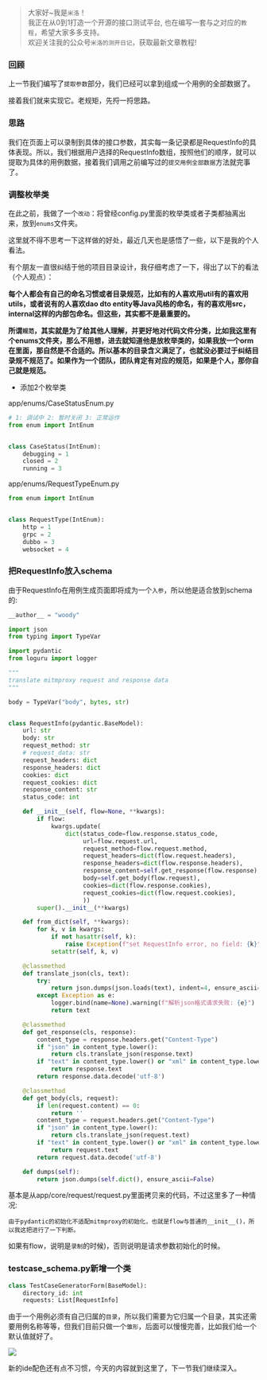 > 大家好~我是`米洛`！<br/>
> 我正在从0到1打造一个开源的接口测试平台, 也在编写一套与之对应的`教程`，希望大家多多支持。<br/>
> 欢迎关注我的公众号`米洛的测开日记`，获取最新文章教程! 

### 回顾

  上一节我们编写了`提取参数`部分，我们已经可以拿到组成一个用例的全部数据了。
  
  接着我们就来实现它。老规矩，先捋一捋思路。
  
### 思路

  我们在页面上可以录制到具体的接口参数，其实每一条记录都是RequestInfo的具体表现。所以，我们根据用户选择的RequestInfo数组，按照他们的顺序，就可以提取为具体的用例数据，接着我们调用之前编写过的`提交用例全部数据`方法就完事了。
  
### 调整枚举类

  在此之前，我做了一个`改动`：将曾经config.py里面的枚举类或者子类都抽离出来，放到`enums`文件夹。
  
  这里就不得不思考一下这样做的好处，最近几天也是感悟了一些，以下是我的个人看法。
  
  有个朋友一直很纠结于他的项目目录设计，我仔细考虑了一下，得出了以下的看法（个人观点）：
  
  **每个人都会有自己的命名习惯或者目录规范，比如有的人喜欢用util有的喜欢用utils，或者说有的人喜欢dao dto entity等Java风格的命名，有的喜欢用src，internal这样的内部包命名。但这些，其实都不是最重要的。**

  **所谓`规范`，其实就是为了给其他人理解，并更好地对代码文件分类，比如我这里有个enums文件夹，那么不用想，进去就知道他是放枚举类的，如果我放一个orm在里面，那自然是不合适的。所以基本的目录含义满足了，也就没必要过于纠结目录规不规范了。如果作为一个团队，团队肯定有对应的规范，如果是个人，那你自己就是规范。**

- 添加2个枚举类

app/enums/CaseStatusEnum.py

```python
# 1: 调试中 2: 暂时关闭 3: 正常运作
from enum import IntEnum


class CaseStatus(IntEnum):
    debugging = 1
    closed = 2
    running = 3
```

app/enums/RequestTypeEnum.py

```python
from enum import IntEnum


class RequestType(IntEnum):
    http = 1
    grpc = 2
    dubbo = 3
    websocket = 4

```

### 把RequestInfo放入schema

  由于RequestInfo在用例生成页面即将成为一个`入参`，所以他是适合放到schema的:
  
```python
__author__ = "woody"

import json
from typing import TypeVar

import pydantic
from loguru import logger

"""
translate mitmproxy request and response data
"""

body = TypeVar("body", bytes, str)


class RequestInfo(pydantic.BaseModel):
    url: str
    body: str
    request_method: str
    # request_data: str
    request_headers: dict
    response_headers: dict
    cookies: dict
    request_cookies: dict
    response_content: str
    status_code: int

    def __init__(self, flow=None, **kwargs):
        if flow:
            kwargs.update(
                dict(status_code=flow.response.status_code,
                     url=flow.request.url,
                     request_method=flow.request.method,
                     request_headers=dict(flow.request.headers),
                     response_headers=dict(flow.response.headers),
                     response_content=self.get_response(flow.response),
                     body=self.get_body(flow.request),
                     cookies=dict(flow.response.cookies),
                     request_cookies=dict(flow.request.cookies),
                     ))
        super().__init__(**kwargs)

    def from_dict(self, **kwargs):
        for k, v in kwargs:
            if not hasattr(self, k):
                raise Exception(f"set RequestInfo error, no field: {k}")
            setattr(self, k, v)

    @classmethod
    def translate_json(cls, text):
        try:
            return json.dumps(json.loads(text), indent=4, ensure_ascii=False)
        except Exception as e:
            logger.bind(name=None).warning(f"解析json格式请求失败: {e}")
            return text

    @classmethod
    def get_response(cls, response):
        content_type = response.headers.get("Content-Type")
        if "json" in content_type.lower():
            return cls.translate_json(response.text)
        if "text" in content_type.lower() or "xml" in content_type.lower():
            return response.text
        return response.data.decode('utf-8')

    @classmethod
    def get_body(cls, request):
        if len(request.content) == 0:
            return ''
        content_type = request.headers.get("Content-Type")
        if "json" in content_type.lower():
            return cls.translate_json(request.text)
        if "text" in content_type.lower() or "xml" in content_type.lower():
            return request.text
        return request.data.decode('utf-8')

    def dumps(self):
        return json.dumps(self.dict(), ensure_ascii=False)

```

  基本是从app/core/request/request.py里面拷贝来的代码，不过这里多了一种情况:
  
  `由于pydantic的初始化不适配mitmproxy的初始化，也就是flow与普通的__init__()，所以我这把进行了一下判断。`
  
  如果有flow，说明是`录制`的时候)，否则说明是请求参数初始化的时候。
  
### testcase_schema.py新增一个类

```python
class TestCaseGeneratorForm(BaseModel):
    directory_id: int
    requests: List[RequestInfo]

```
 
   由于一个用例必须有自己归属的`目录`，所以我们需要为它归属一个目录，其实还需要用例名称等等，但我们目前只做一个`雏形`，后面可以慢慢完善，比如我们给一个默认值就好了。
   
![](https://static.pity.fun/picture/20220617224409.png)

  新的ide配色还有点不习惯，今天的内容就到这里了，下一节我们继续深入。